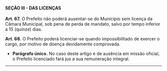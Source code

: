 #### SEÇÃO III - DAS LICENÇAS


**Art. 67.** O Prefeito não poderá ausentar-se do Município sem licença da Câmara Municipal, sob pena de perda de mandato, salvo por tempo inferior a 15 (quinze) dias.

**Art. 68.** O Prefeito poderá licenciar-se quando impossibilitado de exercer o cargo, por motivo de doença devidamente comprovada. 

- **Parágrafo único.** No caso deste artigo e de ausência em missão oficial, o Prefeito licenciado fará jus a sua remuneração integral.

---